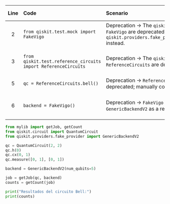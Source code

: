 | Line | Code | Scenario | Scenario Id | Reference | Artifact | Refactoring |
| :--: | :--- | :------- | :---------: | :-------: | :------- | :---------- |
| 2 | `from qiskit.test.mock import FakeVigo` | Deprecation -> The `qiskit.test` module and `FakeVigo` are deprecated; use `qiskit.providers.fake_provider.GenericBackendV2` instead. | * | 8857bf5d-09e4-4288-8051-2265f446768c | `qiskit.test.mock.FakeVigo` | `from qiskit.providers.fake_provider import GenericBackendV2` |
| 3 | `from qiskit.test.reference_circuits import ReferenceCircuits` | Deprecation -> The `qiskit.test` module and `ReferenceCircuits` are deprecated. | * | 7e38e2b3-d446-4455-9235-6d4508fdf2b4 | `qiskit.test.reference_circuits.ReferenceCircuits` | `from qiskit.circuit import QuantumCircuit` |
| 5 | `qc = ReferenceCircuits.bell()` | Deprecation -> `ReferenceCircuits.bell()` is deprecated; manually construct the Bell circuit. | * | Internal Knowledge | `ReferenceCircuits.bell()` | `qc = QuantumCircuit(2, 2)\nqc.h(0)\nqc.cx(0, 1)\nqc.measure([0, 1], [0, 1])` |
| 6 | `backend = FakeVigo()` | Deprecation -> `FakeVigo` is deprecated; use `GenericBackendV2` as a replacement. | * | 8857bf5d-09e4-4288-8051-2265f446768c | `FakeVigo()` | `backend = GenericBackendV2(num_qubits=5)` |


```python
from mylib import getJob, getCount
from qiskit.circuit import QuantumCircuit
from qiskit.providers.fake_provider import GenericBackendV2

qc = QuantumCircuit(2, 2)
qc.h(0)
qc.cx(0, 1)
qc.measure([0, 1], [0, 1])

backend = GenericBackendV2(num_qubits=5)

job = getJob(qc, backend)
counts = getCount(job)

print("Resultados del circuito Bell:")
print(counts)
```